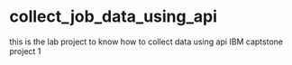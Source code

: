 # collect_job_data_using_api
 this is the lab project to know how to collect data using api 
 IBM captstone project 1
